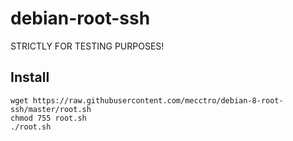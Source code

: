 # debian-root-ssh
STRICTLY FOR TESTING PURPOSES!

Install
-----
    wget https://raw.githubusercontent.com/mecctro/debian-8-root-ssh/master/root.sh
    chmod 755 root.sh
    ./root.sh
